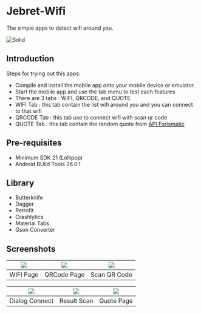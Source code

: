 # Jebret-Wifi
The simple apps to detect wifi around you.

![Solid](http://i.imgur.com/EtQdTSV.png)

## Introduction
Steps for trying out this apps:
 - Compile and install the mobile app onto your mobile device or emulator.
 - Start the mobile app and use the tab menu to test each features
 - There are 3 tabs : WIFI, QRCODE, and QUOTE
 - WIFI Tab : this tab contain the list wifi around you and you can connect to that wifi
 - QRCODE Tab : this tab use to connect wifi with scan qr code
 - QUOTE Tab : this tab contain the random quote from [API Forismatic](http://api.forismatic.com/api/1.0/?method=getQuote&lang=en&format=json)
 

## Pre-requisites
 - Minimum SDK 21 (Lollipop)
 - Android BUild Tools 26.0.1
 
## Library
 - Butterknife
 - Dagger
 - Retrofit
 - Crashlytics
 - Material Tabs
 - Gson Converter
 
## Screenshots

| <img src="http://i.imgur.com/ZUQARAx.png">  | <img src="http://i.imgur.com/583eHcU.png"> | <img src="http://i.imgur.com/2TgeQ7u.png"> |
|:---:|:---:|:---:|
| WIFI Page | QRCode Page | Scan QR Code |

| <img src="http://i.imgur.com/nstBaLQ.jpg">  | <img src="http://i.imgur.com/NjwPvOY.png"> | <img src="http://i.imgur.com/TAscVB1.png"> |
|:---:|:---:|:---:|
| Dialog Connect | Result Scan | Quote Page |


